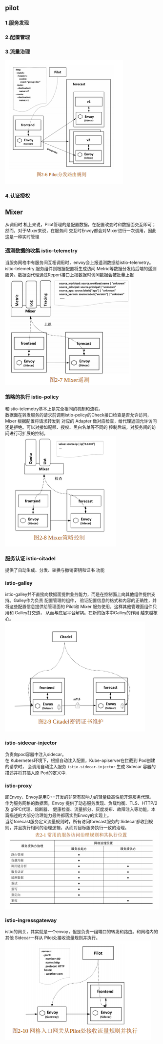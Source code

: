 ## pilot
### 1.服务发现
### 2.配置管理
### 3.流量治理
![pplit分发路由规则](./view/pilot分发路由规则.jpg)
### 4.认证授权

## Mixer
从调用时 机上来说，Pilot管理的是配置数据，在配置改变时和数据面交互即可；然而，对于Mixer来说，在服务间 交互时Envoy都会对Mixer进行一次调用，因此这是一种实时管理
### 遥测数据的收集 istio-telemetry
当服务网格中有服务间互相调用时，envoy会上报遥测数据给istio-telemetry。
istio-telemetry 服务组件则根据配置将生成访问 Metric等数据分发给后端的遥测服务。数据面代理通过Report接口上报数据时访问数据会被批量上报  
![遥测数据收集](./view/Mixer遥测.jpg)
### 策略的执行 istio-policy
和istio-telemetry基本上是完全相同的机制和流程。  
数据面在转发服务的请求前调用istio-policy的Check接口检查是否允许访问，Mixer 根据配置将请求转发到
对应的 Adapter 做对应检查，给代理返回允许访问还是拒绝。可以对接如配额、授权、黑白名单等不同的 控制后端，对服务间的访问进行可扩展的控制。  
![Mix策略控制](./view/Mix策略控制.jpg)

### 服务认证 istio-citadel
提供了自动生成、分发、轮换与撤销密钥和证书 功能

### istio-galley 
istio-galley并不直接向数据面提供业务能力，而是在控制面上向其他组件提供支持。Galley作为负责 配置管理的组件，
验证配置信息的格式和内容的正确性，并将这些配置信息提供给管理面的 Pilot和 Mixer 服务使用，这样其他管理面组件只用和 Galley打交道，
从而与底层平台解耦。在新的版本中Galley的作用 越来越核心。  
![istio密钥证书维护](./view/istio密钥证书维护.jpg)
### istio-sidecar-injector
负责向pod容器中注入sidecar。  
在 Kubernetes环境下，根据自动注入配置，Kube-apiserver在拦截到 Pod创建的请求时，
会调用自动注入服务 `istio-sidecar-injector` 生成 Sidecar 容器的描述并将其插入原 Pod的定义中.
### istio-proxy
即Envoy，Envoy是用C++开发的非常有影响力的轻量级高性能开源服务代理。
作为服务网格的数据面，Envoy 提供了动态服务发现、负载均衡、TLS、HTTP/2 及 gRPC代理、熔断器、
健康检查、流量拆分、灰度发布、故障注入等功能，本篇描述的大部分治理能力最终都落实到Envoy的实现上。  
当给forecast服务定义流量规则时，所有访问forecast服务的 Sidecar都收到规则，并且执行相同的治理逻辑，从而对目标服务执行一致的治理。    
![服务访问治理及其执行位置](./view/服务访问治理及其执行位置.jpg)
### istio-ingressgateway
istio的网关，其实就是一个envoy，但是负责一组端口的转发和路由。和网格内的其他 Sidecar一样从 Pilot处接收流量规则并执行。  
![istio的网关](./view/istio网关.jpg)

